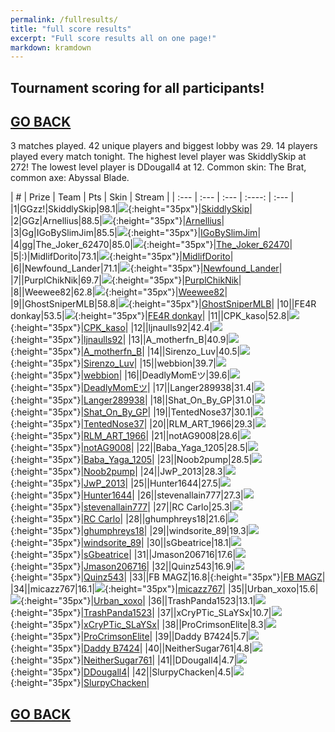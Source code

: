 ```yaml
---
permalink: /fullresults/
title: "full score results"
excerpt: "Full score results all on one page!"
markdown: kramdown
---
```

<meta http-equiv="refresh" content="30">

## Tournament scoring for all participants!
## [GO BACK](https://www.kaso.gg)

3 matches played. 42 unique players and biggest lobby was 29. 14 players played every match tonight. The highest level player was SkiddlySkip at 272! The lowest level player is DDougall4 at 12. Common skin: The Brat, common axe: Abyssal Blade.

| # | Prize | Team | Pts | Skin | Stream |
| :--- | :--- | :--- | :----: | :--- |
|1|GGzz!|SkiddlySkip|98.1|![](https://media.fortniteapi.io/images/14f2071-c8f1b19-8f63129-1c11c70/transparent.png){:height="35px"}|[SkiddlySkip](https://www.twitchtv.cpk_kaso)|
|2|GGz|Arnellius|88.5|![](https://media.fortniteapi.io/images/5d89d43829d59c68aa1abef962f170fc/transparent.png){:height="35px"}|[Arnellius](https://www.twitchtv.cpk_kaso)|
|3|Gg|IGoBySlimJim|85.5|![](https://media.fortniteapi.io/images/c43720e-1839958-e653b0c-4e5f2aa/transparent.png){:height="35px"}|[IGoBySlimJim](https://www.twitchtv.cpk_kaso)|
|4|gg|The_Joker_62470|85.0|![](https://media.fortniteapi.io/images/2dab1ea5f03c29e8b2cd7f8f5cac903e/transparent.png){:height="35px"}|[The_Joker_62470](https://www.twitchtv.cpk_kaso)|
|5|:)|MidlifDorito|73.1|![](https://media.fortniteapi.io/images/117f54c-2985b28-ee59013-a625629/transparent.png){:height="35px"}|[MidlifDorito](https://www.twitchtv.cpk_kaso)|
|6||Newfound_Lander|71.1|![](https://media.fortniteapi.io/images/7f9866e-d6c6e26-4ee22c0-9febbb5/transparent.png){:height="35px"}|[Newfound_Lander](https://www.twitchtv.cpk_kaso)|
|7||PurplChikNik|69.7|![](https://media.fortniteapi.io/images/60628891a36407d523579e2c5a8eea01/transparent.png){:height="35px"}|[PurplChikNik](https://www.twitchtv.cpk_kaso)|
|8||Weewee82|62.8|![](https://media.fortniteapi.io/images/da392e927315cdae6280656d8d587e60/transparent.png){:height="35px"}|[Weewee82](https://www.twitchtv.cpk_kaso)|
|9||GhostSniperMLB|58.8|![](https://media.fortniteapi.io/images/473c1f0e7f3c310eae7c3b580609429b/transparent.png){:height="35px"}|[GhostSniperMLB](https://www.twitchtv.cpk_kaso)|
|10||FE4R donkay|53.5|![](https://media.fortniteapi.io/images/a0cf0eb956aa5483a9ae4394d1157ff3/transparent.png){:height="35px"}|[FE4R donkay](https://www.twitchtv.cpk_kaso)|
|11||CPK_kaso|52.8|![](https://media.fortniteapi.io/images/c56528f2fecd2ae1594af7a637e6e43c/transparent.png){:height="35px"}|[CPK_kaso](https://www.twitchtv.cpk_kaso)|
|12||ljnaulls92|42.4|![](https://media.fortniteapi.io/images/ba1335e162101ae22b982180360d34c3/transparent.png){:height="35px"}|[ljnaulls92](https://www.twitchtv.cpk_kaso)|
|13||A_motherfn_B|40.9|![](https://media.fortniteapi.io/images/01fb97b67e3078c01fc6cc353499279c/transparent.png){:height="35px"}|[A_motherfn_B](https://www.twitchtv.cpk_kaso)|
|14||Sirenzo_Luv|40.5|![](https://media.fortniteapi.io/images/844b33e7bfb520ecdd545868892da34a/transparent.png){:height="35px"}|[Sirenzo_Luv](https://www.twitchtv.cpk_kaso)|
|15||webbion|39.7|![](https://media.fortniteapi.io/images/19da1a4059a35163425efcd93fc67c6e/transparent.png){:height="35px"}|[webbion](https://www.twitchtv.cpk_kaso)|
|16||DeadlyMomEツ|39.6|![](https://media.fortniteapi.io/images/c5ee0db8f7bdc6bfa2b925ab5eb8c7b9/transparent.png){:height="35px"}|[DeadlyMomEツ](https://www.twitchtv.cpk_kaso)|
|17||Langer289938|31.4|![](https://media.fortniteapi.io/images/ba1335e162101ae22b982180360d34c3/transparent.png){:height="35px"}|[Langer289938](https://www.twitchtv.cpk_kaso)|
|18||Shat_On_By_GP|31.0|![](https://media.fortniteapi.io/images/4c7b2bfe828c5938e908a6a5d9cea53f/transparent.png){:height="35px"}|[Shat_On_By_GP](https://www.twitchtv.cpk_kaso)|
|19||TentedNose37|30.1|![](https://media.fortniteapi.io/images/059eac1-7ed0719-965dea2-34be6de/transparent.png){:height="35px"}|[TentedNose37](https://www.twitchtv.cpk_kaso)|
|20||RLM_ART_1966|29.3|![](https://media.fortniteapi.io/images/07429fa12a5f6a7f8e8f1db85656950f/transparent.png){:height="35px"}|[RLM_ART_1966](https://www.twitchtv.cpk_kaso)|
|21||notAG9008|28.6|![](https://media.fortniteapi.io/images/6b780520e4b82814611bf1d504ff9d23/transparent.png){:height="35px"}|[notAG9008](https://www.twitchtv.cpk_kaso)|
|22||Baba_Yaga_1205|28.5|![](https://media.fortniteapi.io/images/55f5cd4bd2720606751b71b04dce9c6e/transparent.png){:height="35px"}|[Baba_Yaga_1205](https://www.twitchtv.cpk_kaso)|
|23||Noob2pump|28.5|![](https://media.fortniteapi.io/images/1bf8536a84459b12b4d9cfc81fc90973/transparent.png){:height="35px"}|[Noob2pump](https://www.twitchtv.cpk_kaso)|
|24||JwP_2013|28.3|![](https://media.fortniteapi.io/images/3342d8f2545e8a2fccfa64b389169d92/transparent.png){:height="35px"}|[JwP_2013](https://www.twitchtv.cpk_kaso)|
|25||Hunter1644|27.5|![](https://media.fortniteapi.io/images/b5acca5f9e0460f0120be44db1bc8ae1/transparent.png){:height="35px"}|[Hunter1644](https://www.twitchtv.cpk_kaso)|
|26||stevenallain777|27.3|![](https://media.fortniteapi.io/images/f0bfe38b0a312264df3ccf4bfb933aa6/transparent.png){:height="35px"}|[stevenallain777](https://www.twitchtv.cpk_kaso)|
|27||RC Carlo|25.3|![](https://media.fortniteapi.io/images/5d89d43829d59c68aa1abef962f170fc/transparent.png){:height="35px"}|[RC Carlo](https://www.twitchtv.cpk_kaso)|
|28||ghumphreys18|21.6|![](https://media.fortniteapi.io/images/3281a033bd25915f38bcb401c7ae5e60/transparent.png){:height="35px"}|[ghumphreys18](https://www.twitchtv.cpk_kaso)|
|29||windsorite_89|19.3|![](https://media.fortniteapi.io/images/46bf1776cc3e9bd883a3810a5f96c1d1/transparent.png){:height="35px"}|[windsorite_89](https://www.twitchtv.cpk_kaso)|
|30||sGbeatrice|18.1|![](https://media.fortniteapi.io/images/5923a00803aeb6bc7d8b712e638530cd/transparent.png){:height="35px"}|[sGbeatrice](https://www.twitchtv.cpk_kaso)|
|31||Jmason206716|17.6|![](https://media.fortniteapi.io/images/d67798f-6f476dc-9a88c27-7c7b46b/transparent.png){:height="35px"}|[Jmason206716](https://www.twitchtv.cpk_kaso)|
|32||Quinz543|16.9|![](https://media.fortniteapi.io/images/86c9c7f8f844f9bf2aaea7740146d827/transparent.png){:height="35px"}|[Quinz543](https://www.twitchtv.cpk_kaso)|
|33||FB MAGZ|16.8|![](){:height="35px"}|[FB MAGZ](https://www.twitchtv.cpk_kaso)|
|34||micazz767|16.1|![](https://media.fortniteapi.io/images/e6c8a85491ebb68487db2ce26f97d353/transparent.png){:height="35px"}|[micazz767](https://www.twitchtv.cpk_kaso)|
|35||Urban_xoxo|15.6|![](https://media.fortniteapi.io/images/b5c05e27736ff99ff547e6a9e847dc6b/transparent.png){:height="35px"}|[Urban_xoxo](https://www.twitchtv.cpk_kaso)|
|36||TrashPanda1523|13.1|![](https://media.fortniteapi.io/images/3342d8f2545e8a2fccfa64b389169d92/transparent.png){:height="35px"}|[TrashPanda1523](https://www.twitchtv.cpk_kaso)|
|37||xCryPTic_SLaYSx|10.7|![](https://media.fortniteapi.io/images/c56528f2fecd2ae1594af7a637e6e43c/transparent.png){:height="35px"}|[xCryPTic_SLaYSx](https://www.twitchtv.cpk_kaso)|
|38||ProCrimsonElite|8.3|![](https://media.fortniteapi.io/images/398cb5db511f360e6b17b4ed34a22247/transparent.png){:height="35px"}|[ProCrimsonElite](https://www.twitchtv.cpk_kaso)|
|39||Daddy B7424|5.7|![](https://media.fortniteapi.io/images/619f4a48e58a3468637f3954629430d0/transparent.png){:height="35px"}|[Daddy B7424](https://www.twitchtv.cpk_kaso)|
|40||NeitherSugar761|4.8|![](https://media.fortniteapi.io/images/151e3f434db4be26af0d928d7504c5a3/transparent.png){:height="35px"}|[NeitherSugar761](https://www.twitchtv.cpk_kaso)|
|41||DDougall4|4.7|![](https://media.fortniteapi.io/images/b5b9225afbd674e0a7c891c408445c47/transparent.png){:height="35px"}|[DDougall4](https://www.twitchtv.cpk_kaso)|
|42||SlurpyChacken|4.5|![](https://media.fortniteapi.io/images/51272b526ed6ddf82e5ec4795ed5781f/transparent.png){:height="35px"}|[SlurpyChacken](https://www.twitchtv.cpk_kaso)|

## [GO BACK](https://www.kaso.gg)
